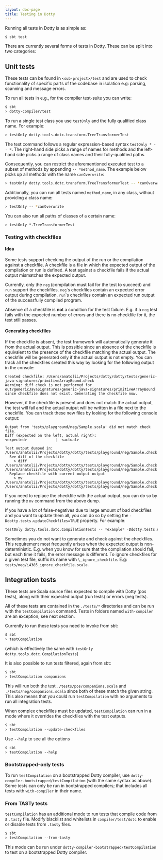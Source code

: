 ```yaml
---
layout: doc-page
title: Testing in Dotty
---
```


Running all tests in Dotty is as simple as:

```bash
$ sbt test
```

There are currently several forms of tests in Dotty. These can be split into
two categories:

## Unit tests
These tests can be found in `<sub-project>/test` and are used to check
functionality of specific parts of the codebase in isolation e.g: parsing,
scanning and message errors.

To run all tests in e.g., for the compiler test-suite you can write:

```bash
$ sbt
> dotty-compiler/test
```

To run a single test class you use `testOnly` and the fully qualified class name.
For example:

```bash
> testOnly dotty.tools.dotc.transform.TreeTransformerTest
```

The test command follows a regular expression-based syntax `testOnly * -- *`.
The right-hand side picks a range of names for methods and the left-hand side picks a range of class names and their
fully-qualified paths.

Consequently, you can restrict the aforementioned executed test to a subset of methods by appending ``-- *method_name``.
The example below picks up all methods with the name `canOverwrite`:

```bash
> testOnly dotty.tools.dotc.transform.TreeTransformerTest -- *canOverwrite
```

Additionally, you can run all tests named `method_name`, in any class, without providing a class name:

```bash
> testOnly -- *canOverwrite
```

You can also run all paths of classes of a certain name:

```bash
> testOnly *.TreeTransformerTest
```

### Testing with checkfiles
#### Idea
Some tests support checking the output of the run or the compilation against a checkfile. A checkfile is a file in which the expected output of the compilation or run is defined. A test against a checkfile fails if the actual output mismatches the expected output.

Currently, only the `neg` (compilation must fail for the test to succeed) and `run` support the checkfiles. `neg`'s checkfiles contain an expected error output during compilation. `run`'s checkfiles contain an expected run output of the successfully compiled program.

Absence of a checkfile is **not** a condition for the test failure. E.g. if a `neg` test fails with the expected number of errors and there is no checkfile for it, the test still passes.

#### Generating checkfiles
If the checkfile is absent, the test framework will automatically generate it from the actual output. This is possible since an absence of the checkfile is equivalent to the presence of the checkfile matching the actual output. The checkfile will be generated only if the actual output is not empty. You can track all the checkfiles created this way by looking for the following output in the console:

```
Created checkfile: /Users/anatolii/Projects/dotty/dotty/tests/generic-java-signatures/primitiveArrayBound.check
Warning: diff check is not performed for out/genericJavaSignatures/generic-java-signatures/primitiveArrayBound since checkfile does not exist. Generating the checkfile now.
```

However, if the checkfile is present and does not match the actual output, the test will fail and the actual output will be written in a file next to the checkfile. You can track these new files by looking for the following console output:

```
Output from 'tests/playground/neg/Sample.scala' did not match check file.
Diff (expected on the left, actual right):
<expected>             |  <actual>

Test output dumped in: /Users/anatolii/Projects/dotty/dotty/tests/playground/neg/Sample.check.out
  See diff of the checkfile
    > diff /Users/anatolii/Projects/dotty/dotty/tests/playground/neg/Sample.check /Users/anatolii/Projects/dotty/dotty/tests/playground/neg/Sample.check.out
  Replace checkfile with current output output
    > mv /Users/anatolii/Projects/dotty/dotty/tests/playground/neg/Sample.check.out /Users/anatolii/Projects/dotty/dotty/tests/playground/neg/Sample.check
```

If you need to replace the checkfile with the actual output, you can do so by running the `mv` command from the above dump.

If you have a lot of false-negatives due to large amount of bad checkfiles and you want to update them all, you can do so by setting the `-Ddotty.tests.updateCheckfiles=TRUE` property. For example:

```scala
testOnly dotty.tools.dotc.CompilationTests -- *example* -Ddotty.tests.updateCheckfiles=TRUE
```

Sometimes you do not want to generate and check against the checkfiles. This requirement most frequently arises when the expected output is non-deterministic. E.g. when you know for sure that the compilation should fail, but each time it fails, the error message is different. To ignore checkfiles for a given test file, suffix its name with `\_ignore_checkfile`. E.g: `tests/neg/i4385_ignore_checkfile.scala`.

## Integration tests
These tests are Scala source files expected to compile with Dotty (pos tests),
along with their expected output (run tests) or errors (neg tests).

All of these tests are contained in the `./tests/*` directories and can be run with the `testCompilation` command. Tests in folders named `with-compiler` are an exception, see next section.

Currently to run these tests you need to invoke from sbt:

```bash
$ sbt
> testCompilation
```

(which is effectively the same with `testOnly dotty.tools.dotc.CompilationTests`)

It is also possible to run tests filtered, again from sbt:

```bash
$ sbt
> testCompilation companions
```

This will run both the test `./tests/pos/companions.scala` and
`./tests/neg/companions.scala` since both of these match the given string.
This also means that you could run `testCompilation` with no arguments to run all integration tests.

When complex checkfiles must be updated, `testCompilation` can run in a mode where it overrides the checkfiles with the test outputs.
```bash
$ sbt
> testCompilation --update-checkfiles
```

Use `--help` to see all the options
```bash
$ sbt
> testCompilation --help
```

### Bootstrapped-only tests

To run `testCompilation` on a bootstrapped Dotty compiler, use
`dotty-compiler-bootstrapped/testCompilation` (with the same syntax as above).
Some tests can only be run in bootstrapped compilers; that includes all tests
with `with-compiler` in their name.

### From TASTy tests

`testCompilation` has an additional mode to run tests that compile code from a `.tasty` file.
 Modify blacklist and whitelists in `compiler/test/dotc` to enable or disable tests from `.tasty` files.

 ```bash
 $ sbt
 > testCompilation --from-tasty
 ```
 
 This mode can be run under `dotty-compiler-bootstrapped/testCompilation` to test on a bootstrapped Dotty compiler.
